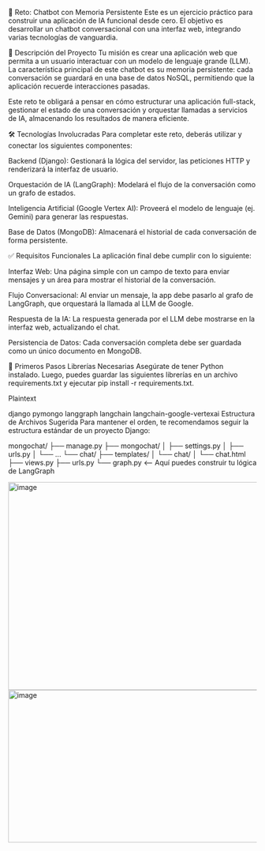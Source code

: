 🧠 Reto: Chatbot con Memoria Persistente
Este es un ejercicio práctico para construir una aplicación de IA funcional desde cero. El objetivo es desarrollar un chatbot conversacional con una interfaz web, integrando varias tecnologías de vanguardia.

📝 Descripción del Proyecto
Tu misión es crear una aplicación web que permita a un usuario interactuar con un modelo de lenguaje grande (LLM). La característica principal de este chatbot es su memoria persistente: cada conversación se guardará en una base de datos NoSQL, permitiendo que la aplicación recuerde interacciones pasadas.

Este reto te obligará a pensar en cómo estructurar una aplicación full-stack, gestionar el estado de una conversación y orquestar llamadas a servicios de IA, almacenando los resultados de manera eficiente.

🛠️ Tecnologías Involucradas
Para completar este reto, deberás utilizar y conectar los siguientes componentes:

Backend (Django): Gestionará la lógica del servidor, las peticiones HTTP y renderizará la interfaz de usuario.

Orquestación de IA (LangGraph): Modelará el flujo de la conversación como un grafo de estados.

Inteligencia Artificial (Google Vertex AI): Proveerá el modelo de lenguaje (ej. Gemini) para generar las respuestas.

Base de Datos (MongoDB): Almacenará el historial de cada conversación de forma persistente.

✅ Requisitos Funcionales
La aplicación final debe cumplir con lo siguiente:

Interfaz Web: Una página simple con un campo de texto para enviar mensajes y un área para mostrar el historial de la conversación.

Flujo Conversacional: Al enviar un mensaje, la app debe pasarlo al grafo de LangGraph, que orquestará la llamada al LLM de Google.

Respuesta de la IA: La respuesta generada por el LLM debe mostrarse en la interfaz web, actualizando el chat.

Persistencia de Datos: Cada conversación completa debe ser guardada como un único documento en MongoDB.

🚀 Primeros Pasos
Librerías Necesarias
Asegúrate de tener Python instalado. Luego, puedes guardar las siguientes librerías en un archivo requirements.txt y ejecutar pip install -r requirements.txt.

Plaintext

django
pymongo
langgraph
langchain
langchain-google-vertexai
Estructura de Archivos Sugerida
Para mantener el orden, te recomendamos seguir la estructura estándar de un proyecto Django:

mongochat/
├── manage.py
├── mongochat/
│   ├── settings.py
│   ├── urls.py
│   └── ...
└── chat/
    ├── templates/
    │   └── chat/
    │       └── chat.html
    ├── views.py
    ├── urls.py
    └── graph.py  <-- Aquí puedes construir tu lógica de LangGraph

<img width="1349" height="421" alt="image" src="https://github.com/user-attachments/assets/fd32f5e5-c043-417b-bdb5-28c92233ead8" />
<img width="1120" height="309" alt="image" src="https://github.com/user-attachments/assets/b01100c1-3978-4b30-b99e-c2820f9751e4" />

